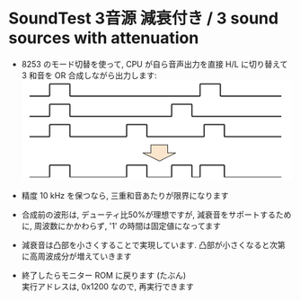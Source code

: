 # SoundTest 3音源 減衰付き / 3 sound sources with attenuation

* 8253 のモード切替を使って, CPU が自ら音声出力を直接 H/L に切り替えて 3 和音を OR 合成しながら出力します:<br>
![原理](SoundTest.png)

* 精度 10 kHz を保つなら, 三重和音あたりが限界になります
* 合成前の波形は, デューティ比50%が理想ですが, 減衰音をサポートするために, 周波数にかかわらず, '1' の時間は固定値になってます
* 減衰音は凸部を小さくすることで実現しています. 凸部が小さくなると次第に高周波成分が増えていきます
* 終了したらモニター ROM に戻ります (たぶん)<br>
  実行アドレスは, 0x1200 なので, 再実行できます
